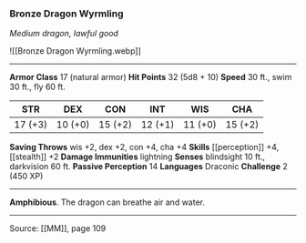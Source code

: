 ### Bronze Dragon Wyrmling
_Medium dragon, lawful good_

![[Bronze Dragon Wyrmling.webp]]




---

**Armor Class** 17 (natural armor)
**Hit Points** 32 (5d8 + 10)
**Speed** 30 ft., swim 30 ft., fly 60 ft.

| STR     | DEX     | CON     | INT     | WIS     | CHA     |
|---------|---------|---------|---------|---------|---------|
| 17 (+3) | 10 (+0) | 15 (+2) | 12 (+1) | 11 (+0) | 15 (+2) |

**Saving Throws** wis +2, dex +2, con +4, cha +4
**Skills** [[perception]] +4, [[stealth]] +2
**Damage Immunities** lightning
**Senses** blindsight 10 ft., darkvision 60 ft.
**Passive Perception** 14
**Languages** Draconic
**Challenge** 2 (450 XP)

---

**Amphibious**. The dragon can breathe air and water.


---

Source: [[MM]], page 109